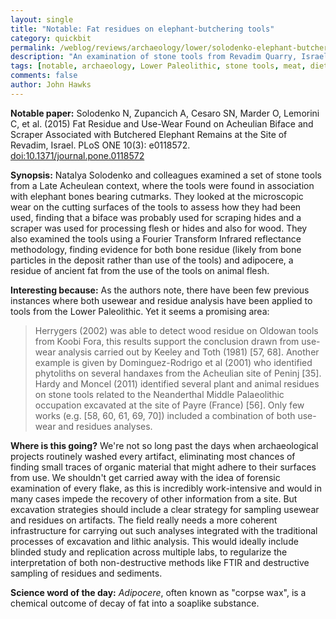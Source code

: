 ```yaml
---
layout: single 
title: "Notable: Fat residues on elephant-butchering tools" 
category: quickbit
permalink: /weblog/reviews/archaeology/lower/solodenko-elephant-butchery-2015.html
description: "An examination of stone tools from Revadim Quarry, Israel, finds some of the oldest fat residue in the archaeological record."
tags: [notable, archaeology, Lower Paleolithic, stone tools, meat, diet] 
comments: false 
author: John Hawks 
---
```


**Notable paper:** Solodenko N, Zupancich A, Cesaro SN, Marder O, Lemorini C, et al. (2015) Fat Residue and Use-Wear Found on Acheulian Biface and Scraper Associated with Butchered Elephant Remains at the Site of Revadim, Israel. PLoS ONE 10(3): e0118572. <a href="http://dx.doi.org/10.1371/journal.pone.0118572">doi:10.1371/journal.pone.0118572</a>

**Synopsis:** Natalya Solodenko and colleagues examined a set of stone tools from a Late Acheulean context, where the tools were found in association with elephant bones bearing cutmarks. They looked at the microscopic wear on the cutting surfaces of the tools to assess how they had been used, finding that a biface was probably used for scraping hides and a scraper was used for processing flesh or hides and also for wood. They also examined the tools using a Fourier Transform Infrared reflectance methodology, finding evidence for both bone residue (likely from bone particles in the deposit rather than use of the tools) and adipocere, a residue of ancient fat from the use of the tools on animal flesh. 

**Interesting because:** As the authors note, there have been few previous instances where both usewear and residue analysis have been applied to tools from the Lower Paleolithic. Yet it seems a promising area: 

<blockquote>Herrygers (2002) was able to detect wood residue on Oldowan tools from Koobi Fora, this results support the conclusion drawn from use-wear analysis carried out by Keeley and Toth (1981) [57, 68]. Another example is given by Dominguez-Rodrigo et al (2001) who identified phytoliths on several handaxes from the Acheulian site of Peninj [35]. Hardy and Moncel (2011) identified several plant and animal residues on stone tools related to the Neanderthal Middle Palaeolithic occupation excavated at the site of Payre (France) [56]. Only few works (e.g. [58, 60, 61, 69, 70]) included a combination of both use-wear and residues analyses.</blockquote>

**Where is this going?** We're not so long past the days when archaeological projects routinely washed every artifact, eliminating most chances of finding small traces of organic material that might adhere to their surfaces from use. We shouldn't get carried away with the idea of forensic examination of every flake, as this is incredibly work-intensive and would in many cases impede the recovery of other information from a site. But excavation strategies should include a clear strategy for sampling usewear and residues on artifacts. The field really needs a more coherent infrastructure for carrying out such analyses integrated with the traditional processes of excavation and lithic analysis. This would ideally include blinded study and replication across multiple labs, to regularize the interpretation of both non-destructive methods like FTIR and destructive sampling of residues and sediments.

**Science word of the day:** _Adipocere_, often known as "corpse wax", is a chemical outcome of decay of fat into a soaplike substance. 
